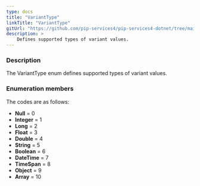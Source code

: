 ```yaml
---
type: docs
title: "VariantType"
linkTitle: "VariantType"
gitUrl: "https://github.com/pip-services4/pip-services4-dotnet/tree/main/pip-services4-expressions-dotnet"
description: > 
    Defines supported types of variant values.
---
```


### Description

The VariantType enum defines supported types of variant values.


### Enumeration members

The codes are as follows:

- **Null** = 0
- **Integer** = 1
- **Long** = 2
- **Float** = 3
- **Double** = 4
- **String** = 5
- **Boolean** = 6
- **DateTime** = 7
- **TimeSpan** = 8
- **Object** = 9
- **Array** = 10
